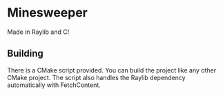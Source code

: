# Minesweeper
Made in Raylib and C!

## Building
There is a CMake script provided. You can build the project like any other CMake project. The script also handles the Raylib dependency automatically with FetchContent.

